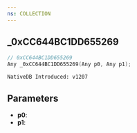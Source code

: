 ```yaml
---
ns: COLLECTION
---
```

## _0xCC644BC1DD655269

```c
// 0xCC644BC1DD655269
Any _0xCC644BC1DD655269(Any p0, Any p1);
```

```
NativeDB Introduced: v1207
```

## Parameters
* **p0**:
* **p1**:
